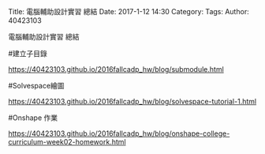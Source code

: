 Title: 電腦輔助設計實習 總結
Date: 2017-1-12 14:30
Category: 
Tags: 
Author: 40423103

電腦輔助設計實習 總結

<!-- PELICAN_END_SUMMARY -->

#建立子目錄

https://40423103.github.io/2016fallcadp_hw/blog/submodule.html

#Solvespace繪圖

https://40423103.github.io/2016fallcadp_hw/blog/solvespace-tutorial-1.html

#Onshape 作業

https://40423103.github.io/2016fallcadp_hw/blog/onshape-college-curriculum-week02-homework.html



